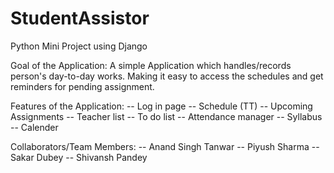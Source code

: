 # StudentAssistor
Python Mini Project using Django

Goal of the Application:
A simple Application which handles/records person's day-to-day works. 
Making it easy to access the schedules and get reminders for pending assignment.

Features of the Application:
-- Log in page
-- Schedule (TT)
-- Upcoming Assignments
-- Teacher list
-- To do list
-- Attendance manager
-- Syllabus
-- Calender

Collaborators/Team Members:
-- Anand Singh Tanwar
-- Piyush Sharma
-- Sakar Dubey
-- Shivansh Pandey
